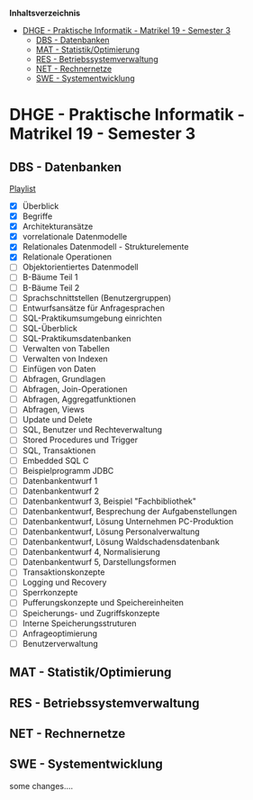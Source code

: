 <!-- START doctoc generated TOC please keep comment here to allow auto update -->
<!-- DON'T EDIT THIS SECTION, INSTEAD RE-RUN doctoc TO UPDATE -->
**Inhaltsverzeichnis**

- [DHGE - Praktische Informatik - Matrikel 19 - Semester 3](#dhge---praktische-informatik---matrikel-19---semester-3)
  - [DBS - Datenbanken](#dbs---datenbanken)
  - [MAT - Statistik/Optimierung](#mat---statistikoptimierung)
  - [RES - Betriebssystemverwaltung](#res---betriebssystemverwaltung)
  - [NET - Rechnernetze](#net---rechnernetze)
  - [SWE - Systementwicklung](#swe---systementwicklung)

<!-- END doctoc generated TOC please keep comment here to allow auto update -->

# DHGE - Praktische Informatik - Matrikel 19 - Semester 3

## DBS - Datenbanken

[Playlist](https://www.youtube.com/playlist?list=PL2Elw_whlm_uhHPNk-HoCOpvkvAQC6vK2)

- [X] Überblick
- [X] Begriffe
- [X] Architekturansätze
- [X] vorrelationale Datenmodelle
- [X] Relationales Datenmodell - Strukturelemente
- [X] Relationale Operationen
- [ ] Objektorientiertes Datenmodell
- [ ] B-Bäume Teil 1
- [ ] B-Bäume Teil 2
- [ ] Sprachschnittstellen (Benutzergruppen)
- [ ] Entwurfsansätze für Anfragesprachen
- [ ] SQL-Praktikumsumgebung einrichten
- [ ] SQL-Überblick
- [ ] SQL-Praktikumsdatenbanken
- [ ] Verwalten von Tabellen
- [ ] Verwalten von Indexen
- [ ] Einfügen von Daten
- [ ] Abfragen, Grundlagen
- [ ] Abfragen, Join-Operationen
- [ ] Abfragen, Aggregatfunktionen
- [ ] Abfragen, Views
- [ ] Update und Delete
- [ ] SQL, Benutzer und Rechteverwaltung
- [ ] Stored Procedures und Trigger
- [ ] SQL, Transaktionen
- [ ] Embedded SQL C
- [ ] Beispielprogramm JDBC
- [ ] Datenbankentwurf 1
- [ ] Datenbankentwurf 2
- [ ] Datenbankentwurf 3, Beispiel "Fachbibliothek"
- [ ] Datenbankentwurf, Besprechung der Aufgabenstellungen
- [ ] Datenbankentwurf, Lösung Unternehmen PC-Produktion
- [ ] Datenbankentwurf, Lösung Personalverwaltung
- [ ] Datenbankentwurf, Lösung Waldschadensdatenbank
- [ ] Datenbankentwurf 4, Normalisierung
- [ ] Datenbankentwurf 5, Darstellungsformen
- [ ] Transaktionskonzepte
- [ ] Logging und Recovery
- [ ] Sperrkonzepte
- [ ] Pufferungskonzepte und Speichereinheiten
- [ ] Speicherungs- und Zugriffskonzepte
- [ ] Interne Speicherungsstruturen
- [ ] Anfrageoptimierung
- [ ] Benutzerverwaltung

## MAT - Statistik/Optimierung

## RES - Betriebssystemverwaltung

## NET - Rechnernetze

## SWE - Systementwicklung


some changes....
